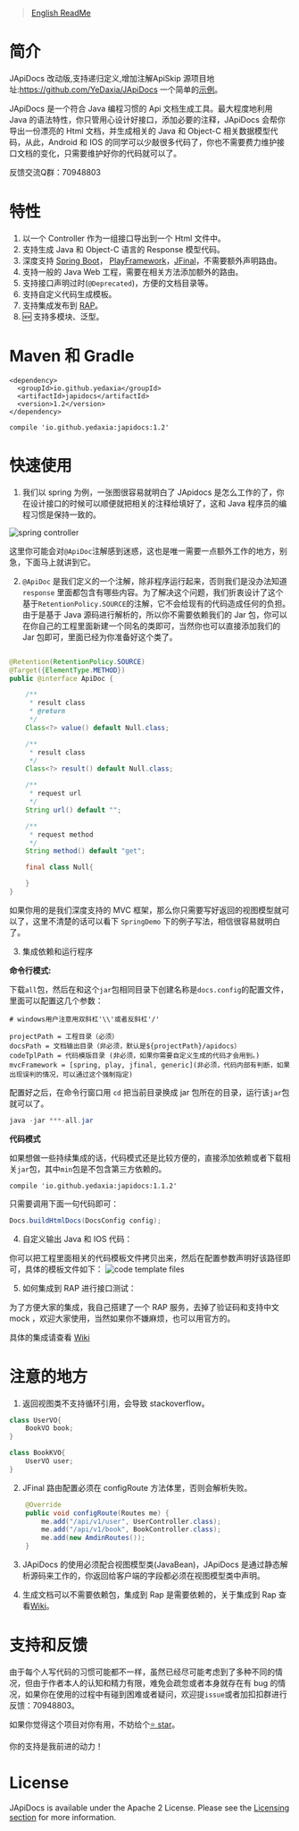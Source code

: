 
> [English ReadMe](README-EN.md)

# 简介
JApiDocs 改动版,支持递归定义,增加注解ApiSkip
源项目地址:https://github.com/YeDaxia/JApiDocs
一个简单的[示例](https://yedaxia.github.io/play-apidocs/)。 

JApiDocs 是一个符合 Java 编程习惯的 Api 文档生成工具。最大程度地利用 Java 的语法特性，你只管用心设计好接口，添加必要的注释，JApiDocs 会帮你导出一份漂亮的 Html 文档，并生成相关的 Java 和 Object-C 相关数据模型代码，从此，Android 和 IOS 的同学可以少敲很多代码了，你也不需要费力维护接口文档的变化，只需要维护好你的代码就可以了。

反馈交流Q群：70948803

# 特性

1. 以一个 Controller 作为一组接口导出到一个 Html 文件中。
2. 支持生成 Java 和 Object-C 语言的 Response 模型代码。
3. 深度支持 [Spring Boot](http://projects.spring.io/spring-boot/)， [PlayFramework](https://www.playframework.com/)，[JFinal](http://www.jfinal.com/)，不需要额外声明路由。
4. 支持一般的 Java Web 工程，需要在相关方法添加额外的路由。
5. 支持接口声明过时(`@Deprecated`)，方便的文档目录等。
6. 支持自定义代码生成模板。
7. 支持集成发布到 [RAP](http://rap.yedaxia.me/)。
8. :new: 支持多模块、泛型。

# Maven 和 Gradle

```
<dependency>
  <groupId>io.github.yedaxia</groupId>
  <artifactId>japidocs</artifactId>
  <version>1.2</version>
</dependency>
```

```
compile 'io.github.yedaxia:japidocs:1.2'
```

# 快速使用

1. 我们以 spring 为例，一张图很容易就明白了 JApidocs 是怎么工作的了，你在设计接口的时候可以顺便就把相关的注释给填好了，这和 Java 程序员的编程习惯是保持一致的。

![spring controller](http://ohb4y25jk.bkt.clouddn.com/spring-controllers.png)

这里你可能会对`@ApiDoc`注解感到迷惑，这也是唯一需要一点额外工作的地方，别急，下面马上就讲到它。

2. `@ApiDoc` 是我们定义的一个注解，除非程序运行起来，否则我们是没办法知道 `response` 里面都包含有哪些内容。为了解决这个问题，我们折衷设计了这个基于`RetentionPolicy.SOURCE`的注解，它不会给现有的代码造成任何的负担。由于是基于 Java 源码进行解析的，所以你不需要依赖我们的 Jar 包，你可以在你自己的工程里面新建一个同名的类即可，当然你也可以直接添加我们的 Jar 包即可，里面已经为你准备好这个类了。

``` java

@Retention(RetentionPolicy.SOURCE)
@Target({ElementType.METHOD})
public @interface ApiDoc {

    /**
     * result class
     * @return
     */
	Class<?> value() default Null.class;

    /**
     * result class
     */
	Class<?> result() default Null.class;

    /**
     * request url
     */
	String url() default "";

    /**
     * request method
     */
	String method() default "get";

    final class Null{

    }
}

```

如果你用的是我们深度支持的 MVC 框架，那么你只需要写好返回的视图模型就可以了，这里不清楚的话可以看下 `SpringDemo` 下的例子写法，相信很容易就明白了。

3. 集成依赖和运行程序

**命令行模式:**

下载`all`包，然后在和这个`jar`包相同目录下创建名称是`docs.config`的配置文件，里面可以配置这几个参数：

```
# windows用户注意用双斜杠'\\'或者反斜杠'/'

projectPath = 工程目录（必须）
docsPath = 文档输出目录（非必须，默认是${projectPath}/apidocs）
codeTplPath = 代码模版目录 (非必须，如果你需要自定义生成的代码才会用到。)
mvcFramework = [spring, play, jfinal, generic](非必须，代码内部有判断，如果出现误判的情况，可以通过这个强制指定)

```
配置好之后，在命令行窗口用 `cd` 把当前目录换成 jar 包所在的目录，运行该`jar`包就可以了。

```java
java -jar ***-all.jar
```

**代码模式**

如果想做一些持续集成的话，代码模式还是比较方便的，直接添加依赖或者下载相关`jar`包，其中`min`包是不包含第三方依赖的。

```
compile 'io.github.yedaxia:japidocs:1.1.2'
```

只需要调用下面一句代码即可：

```java
Docs.buildHtmlDocs(DocsConfig config);
```

4. 自定义输出 Java 和 IOS 代码：

你可以把工程里面相关的代码模板文件拷贝出来，然后在配置参数声明好该路径即可，具体的模板文件如下：
![code template files](http://ohb4y25jk.bkt.clouddn.com/darcy_blog_apidocs-code-tpls.png)

5. 如何集成到 RAP 进行接口测试：

为了方便大家的集成，我自己搭建了一个 RAP 服务，去掉了验证码和支持中文 mock ，欢迎大家使用，当然如果你不嫌麻烦，也可以用官方的。

具体的集成请查看 [Wiki](https://github.com/YeDaxia/JApiDocs/wiki/%E9%9B%86%E6%88%90-Rap-%E6%8E%A5%E5%8F%A3%E6%B5%8B%E8%AF%95)

# 注意的地方

1. 返回视图类不支持循环引用，会导致 stackoverflow。

```java
class UserVO{
    BookVO book;
}

class BookKVO{
    UserVO user;
}
```

2. JFinal 路由配置必须在 configRoute 方法体里，否则会解析失败。

```java
    @Override
    public void configRoute(Routes me) {
        me.add("/api/v1/user", UserController.class);
        me.add("/api/v1/book", BookController.class);
        me.add(new AmdinRoutes());
    }
```

3. JApiDocs 的使用必须配合视图模型类(JavaBean)，JApiDocs 是通过静态解析源码来工作的，你返回给客户端的字段都必须在视图模型类中声明。

4. 生成文档可以不需要依赖包，集成到 Rap 是需要依赖的，关于集成到 Rap 查看[Wiki](https://github.com/YeDaxia/JApiDocs/wiki/%E9%9B%86%E6%88%90-Rap-%E6%8E%A5%E5%8F%A3%E6%B5%8B%E8%AF%95)。


# 支持和反馈

由于每个人写代码的习惯可能都不一样，虽然已经尽可能考虑到了多种不同的情况，但由于作者本人的认知和精力有限，难免会疏忽或者本身就存在有 bug 的情况，如果你在使用的过程中有碰到困难或者疑问，欢迎提`issue`或者加扣扣群进行反馈：70948803。

如果你觉得这个项目对你有用，不妨给个[:star: star](https://github.com/YeDaxia/JApiDocs)。

你的支持是我前进的动力！

# License

JApiDocs is available under the Apache 2 License. Please see the [Licensing section](http://docs.hazelcast.org/docs/latest-dev/manual/html-single/index.html#licensing) for more information.


